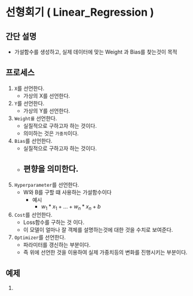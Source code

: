 # 선형회기 ( Linear_Regression )

## 간단 설명

- 가설함수를 생성하고, 실제 데이터에 맞는 Weight 과 Bias를 찾는것이 목적

## 프로세스

1.  `X`를 선언한다.
    - 가상의 X를 선언한다.
1.  `Y`를 선언한다.
    - 가상의 Y를 선언한다.
1.  `Weight를` 선언한다.
    - 실질적으로 구하고자 하는 것이다.
    - 의미하는 것은 `가중치`이다.
1.  `Bias`를 선언한다.
    - 실질적으로 구하고자 하는 것이다.
    - ## 편향을 의미한다.
1.  `Hyperparameter`를 선언한다.
    - W와 B를 구할 떄 사용하는 가설함수이다
      - 예시
        - $w_1*x_1 + ... +w_n*x_n  + b$
1.  `Cost`를 선언한다.
    - Loss함수를 구하는 것 이다.
    - 이 모델이 얼마나 잘 객체를 설명하는것에 대한 것을 수치로 보여준다.
1.  `Optimizer`를 선언한다.
    - 파라미터를 갱신하는 부분이다.
    - 즉 위에 선언한 것을 이용하여 실제 가중치등의 변화를 진행시키는 부분이다.

## 예제

1.

